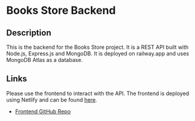 # Books Store Backend

## Description

This is the backend for the Books Store project. It is a REST API built with Node.js, Express.js and MongoDB. It is deployed on railway.app and uses MongoDB Atlas as a database.

## Links

Please use the frontend to interact with the API. The frontend is deployed using Netlify and can be found [here](https://books-store-abhi.netlify.app/).

- [Frontend GitHub Repo](https://github.com/AbhinavGupta-de/book-store-frontend)

